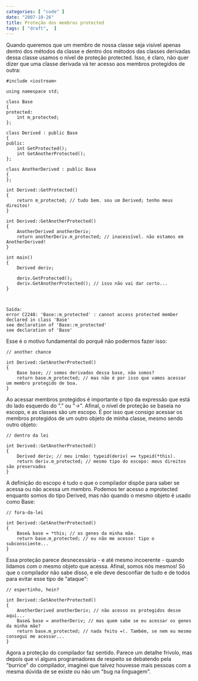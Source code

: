 ```yaml
---
categories: [ "code" ]
date: "2007-10-26"
title: Proteção dos membros protected
tags: [ "draft",  ]
---
```

Quando queremos que um membro de nossa classe seja visível apenas dentro dos métodos da classe e dentro dos métodos das classes derivadas dessa classe usamos o nível de proteção protected. Isso, é claro, não quer dizer que uma classe derivada vá ter acesso aos membros protegidos de outra:

    #include <iostream>
    
    using namespace std;
    
    class Base
    {
    protected:
    	int m_protected;
    };
    
    class Derived : public Base
    {
    public:
    	int GetProtected();
    	int GetAnotherProtected();
    };
    
    class AnotherDerived : public Base
    {
    };
    
    int Derived::GetProtected()
    {
    	return m_protected; // tudo bem. sou um Derived; tenho meus direitos!
    }
    
    int Derived::GetAnotherProtected()
    {
    	AnotherDerived anotherDeriv;
    	return anotherDeriv.m_protected; // inacessível. não estamos em AnotherDerived!
    }
    
    int main()
    {
    	Derived deriv;
    
    	deriv.GetProtected();
    	deriv.GetAnotherProtected(); // isso não vai dar certo...
    } 
    

    
    Saída:
    error C2248: 'Base::m_protected' : cannot access protected member declared in class 'Base'
    see declaration of 'Base::m_protected'
    see declaration of 'Base'

Esse é o motivo fundamental do porquê não podermos fazer isso:

    // another chance
    
    int Derived::GetAnotherProtected()
    {
    	Base base; // somos derivados dessa base, não somos?
    	return base.m_protected; // mas não é por isso que vamos acessar um membro protegido de boa.
    } 
    

Ao acessar membros protegidos é importante o tipo da expressão que está do lado esquerdo do "." ou "->". Afinal, o nível de proteção se baseia no escopo, e as classes são um escopo. É por isso que consigo acessar os membros protegidos de um outro objeto de minha classe, mesmo sendo outro objeto:

    // dentro da lei
    
    int Derived::GetAnotherProtected()
    {
    	Derived deriv; // meu irmão: typeid(deriv) == typeid(*this).
    	return deriv.m_protected; // mesmo tipo do escopo: meus direitos são preservados
    } 
    

A definição do escopo é tudo o que o compilador dispõe para saber se acessa ou não acessa um membro. Podemos ter acesso a mprotected enquanto somos do tipo Derived, mas não quando o mesmo objeto é usado como Base:

    // fora-da-lei
    
    int Derived::GetAnotherProtected()
    {
    	Base& base = *this; // os genes da minha mãe.
    	return base.m_protected; // eu não me acesso! tipo o subconsciente...
    } 
    

Essa proteção parece desnecessária - e até mesmo incoerente - quando lidamos com o mesmo objeto que acessa. Afinal, somos nós mesmos! Só que o compilador não sabe disso, e ele deve desconfiar de tudo e de todos para evitar esse tipo de "ataque":

    // espertinho, hein?
    
    int Derived::GetAnotherProtected()
    {
    	AnotherDerived anotherDeriv; // não acesso os protegidos desse aqui...
    	Base& base = anotherDeriv; // mas quem sabe se eu acessar os genes da minha mãe?
    	return base.m_protected; // nada feito =(. Também, se nem eu mesmo consegui me acessar...
    } 
    

Agora a proteção do compilador faz sentido. Parece um detalhe frívolo, mas depois que vi alguns programadores de respeito se debatendo pela "burrice" do compilador, imaginei que talvez houvesse mais pessoas com a mesma dúvida de se existe ou não um "bug na linguagem".
